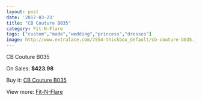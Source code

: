 ```yaml
---
layout: post
date: '2017-03-23'
title: "CB Couture B035"
category: Fit-N-Flare
tags: ["custom","made","wedding","princess","dresses"]
image: http://www.extralace.com/7554-thickbox_default/cb-couture-b035.jpg
---
```

CB Couture B035

On Sales: **$423.98**
<a href="https://www.extralace.com/fit-n-flare/3575-cb-couture-b035.html"><amp-img layout="responsive" width="600" height="600" src="//www.extralace.com/7554-thickbox_default/cb-couture-b035.jpg" alt="CB Couture B035 0" /></a>
<a href="https://www.extralace.com/fit-n-flare/3575-cb-couture-b035.html"><amp-img layout="responsive" width="600" height="600" src="//www.extralace.com/7555-thickbox_default/cb-couture-b035.jpg" alt="CB Couture B035 1" /></a>

Buy it: [CB Couture B035](https://www.extralace.com/fit-n-flare/3575-cb-couture-b035.html "CB Couture B035")

View more: [Fit-N-Flare](https://www.extralace.com/4-fit-n-flare "Fit-N-Flare")